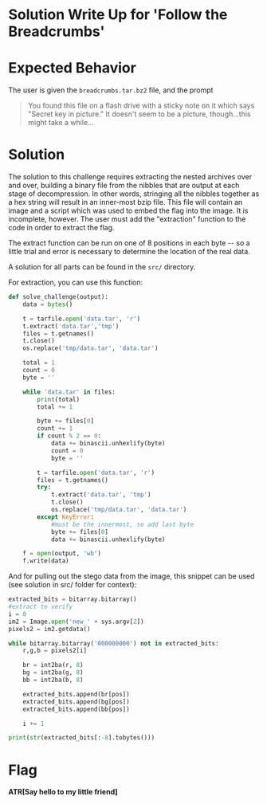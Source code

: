 # Solution Write Up for 'Follow the Breadcrumbs'
# Expected Behavior

The user is given the `breadcrumbs.tar.bz2` file, and the prompt
> You found this file on a flash drive with a sticky note on it which says "Secret key in picture." It doesn't seem to be a picture, though...this might take a while...

# Solution
The solution to this challenge requires extracting the nested archives over and over, building a binary file from the nibbles that are output at each stage of decompression. In other words, stringing all the nibbles together as a hex string will result in an inner-most bzip file. This file will contain an image and a script which was used to embed the flag into the image. It is incomplete, however. The user must add the "extraction" function to the code in order to extract the flag.

The extract function can be run on one of 8 positions in each byte -- so a little trial and error is necessary to determine the location of the real data.

A solution for all parts can be found in the `src/` directory.

For extraction, you can use this function:
```python
def solve_challenge(output):
    data = bytes()

    t = tarfile.open('data.tar', 'r')
    t.extract('data.tar','tmp')
    files = t.getnames()
    t.close()
    os.replace('tmp/data.tar', 'data.tar')

    total = 1
    count = 0
    byte = ''

    while 'data.tar' in files:
        print(total)
        total += 1

        byte += files[0]
        count += 1
        if count % 2 == 0:
            data += binascii.unhexlify(byte)
            count = 0
            byte = ''

        t = tarfile.open('data.tar', 'r')
        files = t.getnames()
        try:
            t.extract('data.tar', 'tmp')
            t.close()
            os.replace('tmp/data.tar', 'data.tar')
        except KeyError:
            #must be the innermost, so add last byte
            byte += files[0]
            data += binascii.unhexlify(byte)

    f = open(output, 'wb')
    f.write(data)
```

And for pulling out the stego data from the image, this snippet can be used (see solution in src/ folder for context):
```python
extracted_bits = bitarray.bitarray()
#extract to verify
i = 0
im2 = Image.open('new_' + sys.argv[2])
pixels2 = im2.getdata()

while bitarray.bitarray('000000000') not in extracted_bits:
    r,g,b = pixels2[i]

    br = int2ba(r, 8)
    bg = int2ba(g, 8)
    bb = int2ba(b, 8)

    extracted_bits.append(br[pos])
    extracted_bits.append(bg[pos])
    extracted_bits.append(bb[pos])

    i += 1

print(str(extracted_bits[:-8].tobytes()))
```

# Flag
[//]: <> (Add the flag below)
**ATR[Say hello to my little friend]**
